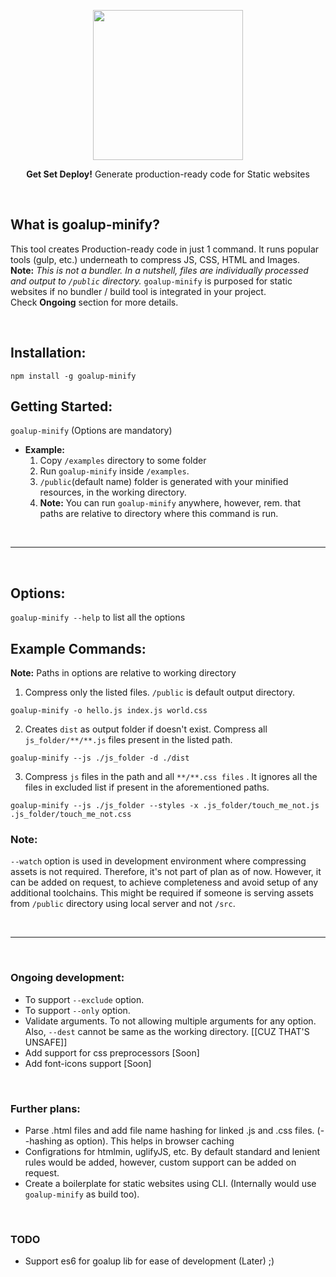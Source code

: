 <p align="center">
  <img width="240px" src="https://user-images.githubusercontent.com/6055628/50710526-41197300-1091-11e9-9a0e-8e7817cc286a.png">
	
  <p align="center"><b>Get Set Deploy!</b> Generate production-ready code for Static websites</p>
</p>


<br />

## What is goalup-minify?
This tool creates Production-ready code in just 1 command. It runs popular tools (gulp, etc.) underneath to compress JS, CSS, HTML and Images. **Note:** *This is not a bundler. In a nutshell, files are individually processed and output to `/public` directory.* `goalup-minify` is purposed for static websites if no bundler / build tool is integrated in your project.
<br />
Check **Ongoing** section for more details.

<br />

## Installation:

`npm install -g goalup-minify`

## Getting Started:

`goalup-minify` (Options are mandatory)

- **Example:**
	1. Copy `/examples` directory to some folder
	2. Run `goalup-minify` inside `/examples`.
	3. `/public`(default name) folder is generated with your minified resources, in the working directory.
	4. **Note:** You can run `goalup-minify` anywhere, however, rem. that paths are relative to  directory where this command is run.

<br />

-----

<br />

## Options:

`goalup-minify --help` to list all the options


## Example Commands:
**Note:** Paths in options are relative to working directory

1. Compress only the listed files. `/public` is default output directory.

`goalup-minify -o hello.js index.js world.css`


2. Creates `dist` as output folder if doesn't exist. Compress all `js_folder/**/**.js` files present in the listed path.

`goalup-minify --js ./js_folder -d ./dist`

3. Compress `js` files in the path and all `**/**.css files` . It ignores all the files in excluded list if present in the aforementioned paths.

`goalup-minify --js ./js_folder --styles -x .js_folder/touch_me_not.js .js_folder/touch_me_not.css`


### Note:
`--watch` option is used in development environment where compressing assets is not required. Therefore, it's not part of plan as of now. However, it can be added on request, to achieve completeness and avoid setup of any additional toolchains. This might be required if someone is serving assets from `/public` directory using local server and not `/src`.

<br />

-----

<br />

### Ongoing development:
- To support `--exclude` option.
- To support `--only` option.
- Validate arguments. To not allowing multiple arguments for any option. Also, `--dest` cannot be same as the working directory. [[CUZ THAT'S UNSAFE]]
- Add support for css preprocessors [Soon]
- Add font-icons support [Soon]

<br />

### Further plans:
- Parse .html files and add file name hashing for linked .js and .css files. (--hashing as option). This helps in browser caching
- Configrations for htmlmin, uglifyJS, etc. By default standard and lenient rules would be added, however, custom support can be added on request.
- Create a boilerplate for static websites using CLI. (Internally would use `goalup-minify` as build too).

<br />

### TODO
- Support es6 for goalup lib for ease of development (Later) ;)

